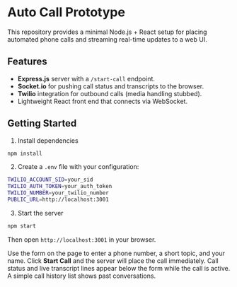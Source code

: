 # Auto Call Prototype

This repository provides a minimal Node.js + React setup for placing automated phone calls and streaming real-time updates to a web UI.

## Features
- **Express.js** server with a `/start-call` endpoint.
- **Socket.io** for pushing call status and transcripts to the browser.
- **Twilio** integration for outbound calls (media handling stubbed).
- Lightweight React front end that connects via WebSocket.

## Getting Started

1. Install dependencies

```bash
npm install
```

2. Create a `.env` file with your configuration:

```bash
TWILIO_ACCOUNT_SID=your_sid
TWILIO_AUTH_TOKEN=your_auth_token
TWILIO_NUMBER=your_twilio_number
PUBLIC_URL=http://localhost:3001
```

3. Start the server

```bash
npm start
```

Then open `http://localhost:3001` in your browser.

Use the form on the page to enter a phone number, a short topic, and your name.
Click **Start Call** and the server will place the call immediately. Call status
and live transcript lines appear below the form while the call is active. A
simple call history list shows past conversations.

